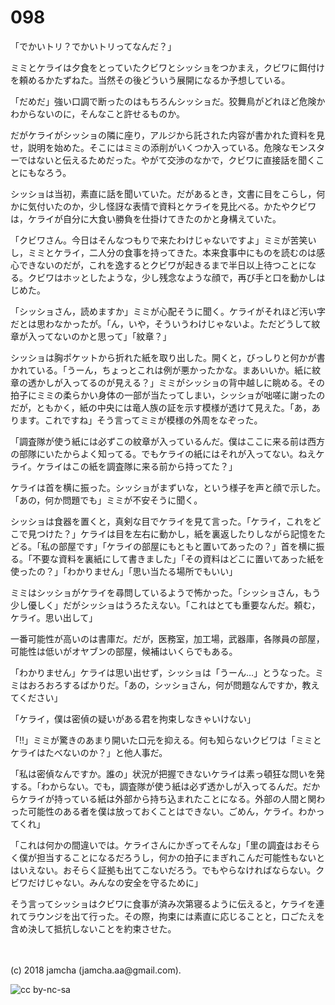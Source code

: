 # 098

「でかいトリ？でかいトリってなんだ？」  

ミミとケライは夕食をとっていたクビワとシッショをつかまえ，クビワに餌付けを頼めるかたずねた。当然その後どういう展開になるか予想している。  

「だめだ」強い口調で断ったのはもちろんシッショだ。狡舞鳥がどれほど危険かわからないのに，そんなこと許せるものか。  

だがケライがシッショの隣に座り，アルジから託された内容が書かれた資料を見せ，説明を始めた。そこにはミミの添削がいくつか入っている。危険なモンスターではないと伝えるためだった。やがて交渉のなかで，クビワに直接話を聞くことにもなろう。  

シッショは当初，素直に話を聞いていた。だがあるとき，文書に目をこらし，何かに気付いたのか，少し怪訝な表情で資料とケライを見比べる。かたやクビワは，ケライが自分に大食い勝負を仕掛けてきたのかと身構えていた。  

「クビワさん。今日はそんなつもりで来たわけじゃないですよ」ミミが苦笑いし，ミミとケライ，二人分の食事を持ってきた。本来食事中にものを読むのは感心できないのだが，これを逸するとクビワが起きるまで半日以上待つことになる。クビワはホッとしたような，少し残念なような顔で，再び手と口を動かしはじめた。  

「シッショさん，読めますか」ミミが心配そうに聞く。ケライがそれほど汚い字だとは思わなかったが。「ん，いや，そういうわけじゃないよ。ただどうして紋章が入ってないのかと思って」「紋章？」  

シッショは胸ポケットから折れた紙を取り出した。開くと，びっしりと何かが書かれている。「うーん，ちょっとこれは例が悪かったかな。まあいいか。紙に紋章の透かしが入ってるのが見える？」ミミがシッショの背中越しに眺める。その拍子にミミの柔らかい身体の一部が当たってしまい，シッショが咄嗟に謝ったのだが，ともかく，紙の中央には竜人族の証を示す模様が透けて見えた。「あ，あります。これですね」そう言ってミミが模様の外周をなぞった。  

「調査隊が使う紙には必ずこの紋章が入っているんだ。僕はここに来る前は西方の部隊にいたからよく知ってる。でもケライの紙にはそれが入ってない。ねえケライ。ケライはこの紙を調査隊に来る前から持ってた？」  

ケライは首を横に振った。シッショがまずいな，という様子を声と顔で示した。「あの，何か問題でも」ミミが不安そうに聞く。  

シッショは食器を置くと，真剣な目でケライを見て言った。「ケライ，これをどこで見つけた？」ケライは目を左右に動かし，紙を裏返したりしながら記憶をたどる。「私の部屋です」「ケライの部屋にもともと置いてあったの？」首を横に振る。「不要な資料を裏紙にして書きました」「その資料はどこに置いてあった紙を使ったの？」「わかりません」「思い当たる場所でもいい」  

ミミはシッショがケライを尋問しているようで怖かった。「シッショさん，もう少し優しく」だがシッショはうろたえない。「これはとても重要なんだ。頼む，ケライ。思い出して」  

一番可能性が高いのは書庫だ。だが，医務室，加工場，武器庫，各隊員の部屋，可能性は低いがオヤブンの部屋，候補はいくらでもある。  

「わかりません」ケライは思い出せず，シッショは「うーん…」とうなった。ミミはおろおろするばかりだ。「あの，シッショさん，何が問題なんですか，教えてください」  

「ケライ，僕は密偵の疑いがある君を拘束しなきゃいけない」  

「!!」ミミが驚きのあまり開いた口元を抑える。何も知らないクビワは「ミミとケライはたべないのか？」と他人事だ。  

「私は密偵なんですか。誰の」状況が把握できないケライは素っ頓狂な問いを発する。「わからない。でも，調査隊が使う紙は必ず透かしが入ってるんだ。だからケライが持っている紙は外部から持ち込まれたことになる。外部の人間と関わった可能性のある者を僕は放っておくことはできない。ごめん，ケライ。わかってくれ」  

「これは何かの間違いでは。ケライさんにかぎってそんな」「里の調査はおそらく僕が担当することになるだろうし，何かの拍子にまぎれこんだ可能性もないとはいえない。おそらく証拠も出てこないだろう。でもやらなければならない。クビワだけじゃない。みんなの安全を守るために」  

そう言ってシッショはクビワに食事が済み次第寝るように伝えると，ケライを連れてラウンジを出て行った。その際，拘束には素直に応じることと，口ごたえを含め決して抵抗しないことを約束させた。  

<br>  
<br>  
(c) 2018 jamcha (jamcha.aa@gmail.com).  

![cc by-nc-sa](https://i.creativecommons.org/l/by-nc-sa/4.0/88x31.png)
